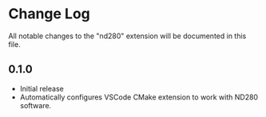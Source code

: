 # Change Log

All notable changes to the "nd280" extension will be documented in this file.

## 0.1.0

- Initial release
- Automatically configures VSCode CMake extension to work with ND280 software.
